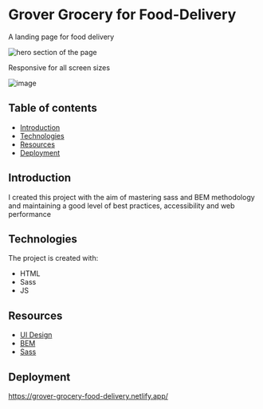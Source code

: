 # Grover Grocery for Food-Delivery
A landing page for food delivery

![hero section of the page](https://user-images.githubusercontent.com/67878447/197249957-eceadfa6-67d1-483f-a10f-394f9ff224d1.png)

Responsive for all screen sizes

![image](https://user-images.githubusercontent.com/67878447/198291213-9ce693d0-c420-4e7d-bbb4-10a63ecc0955.png)

## Table of contents
* [Introduction](#introduction)
* [Technologies](#technologies)
* [Resources](#resources)
* [Deployment](#deployment)

## Introduction
I created this project with the aim of mastering sass and BEM methodology and maintaining a good level of best practices, 
accessibility and web performance 


## Technologies
The project is created with:
* HTML
* Sass
* JS

## Resources
* [UI Design](https://www.uihut.com/all/grover-grocery-food-delivery-website/10940)
* [BEM](https://getbem.com/introduction/)
* [Sass](https://sass-lang.com/)



## Deployment
https://grover-grocery-food-delivery.netlify.app/
